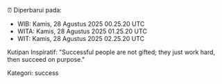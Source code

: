 ⏰ Diperbarui pada:
- WIB: Kamis, 28 Agustus 2025 00.25.20 UTC
- WITA: Kamis, 28 Agustus 2025 01.25.20 UTC
- WIT: Kamis, 28 Agustus 2025 02.25.20 UTC

Kutipan Inspiratif:
"Successful people are not gifted; they just work hard, then succeed on purpose."


Kategori: success

